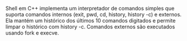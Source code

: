 Shell em C++ implementa um interpretador de comandos simples que suporta comandos internos (exit, pwd, cd, history, history -c) e externos. Ela mantém um histórico dos últimos 10 comandos digitados e permite limpar o histórico com history -c. Comandos externos são executados usando fork e execve.
